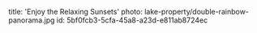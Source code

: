 title: 'Enjoy the Relaxing Sunsets'
photo: lake-property/double-rainbow-panorama.jpg
id: 5bf0fcb3-5cfa-45a8-a23d-e811ab8724ec
